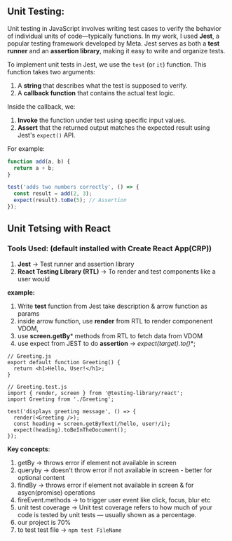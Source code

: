 ## Unit Testing:
Unit testing in JavaScript involves writing test cases to verify the behavior of individual units of code—typically functions. In my work, I used **Jest**, a popular testing framework developed by Meta. Jest serves as both a **test runner** and an **assertion library**, making it easy to write and organize tests.

To implement unit tests in Jest, we use the `test` (or `it`) function. This function takes two arguments:
1. A **string** that describes what the test is supposed to verify.
2. A **callback function** that contains the actual test logic.

Inside the callback, we:
1. **Invoke** the function under test using specific input values.
2. **Assert** that the returned output matches the expected result using Jest's `expect()` API.

For example:

```javascript
function add(a, b) {
  return a + b;
}

test('adds two numbers correctly', () => {
  const result = add(2, 3);
  expect(result).toBe(5); // Assertion
});
```

## Unit Tetsing with React
### Tools Used: (default installed with Create React App(CRP))
1. **Jest** → Test runner and assertion library 
2. **React Testing Library (RTL)** → To render and test components like a user would

**example:**
1. Write **test** function from Jest take description & arrow function as params
2. inside arrow function, use **render** from RTL to render componenent VDOM,
3. use **screen.getBy*** methods from RTL to fetch data from VDOM
4. use expect from JEST to do **assertion** -> **expect(target).to*()**;
   
```JS
// Greeting.js
export default function Greeting() {
  return <h1>Hello, User!</h1>;
}
```
```Js
// Greeting.test.js
import { render, screen } from '@testing-library/react';
import Greeting from './Greeting';

test('displays greeting message', () => {
  render(<Greeting />);
  const heading = screen.getByText(/hello, user!/i);
  expect(heading).toBeInTheDocument();
});
```

**Key concepts**:
1. getBy -> throws error if element not available in screen
2. queryby -> doesn't throw error if not available in screen - better for optional content
3. findBy -> throws error if element not available in screen & for asycn(promise) operations
4. fireEvent.methods -> to trigger user event like click, focus, blur etc
5. unit test coverage -> Unit test coverage refers to how much of your code is tested by unit tests — usually shown as a percentage.
6. our project is 70%
7. to test test file -> `npm test FileName`
